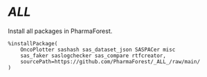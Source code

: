 # _ALL_
Install all packages in PharmaForest.

~~~sas
%installPackage(
	OncoPlotter sashash sas_dataset_json SASPACer misc
	sas_faker saslogchecker sas_compare rtfcreator,
	sourcePath=https://github.com/PharmaForest/_ALL_/raw/main/
)
~~~
